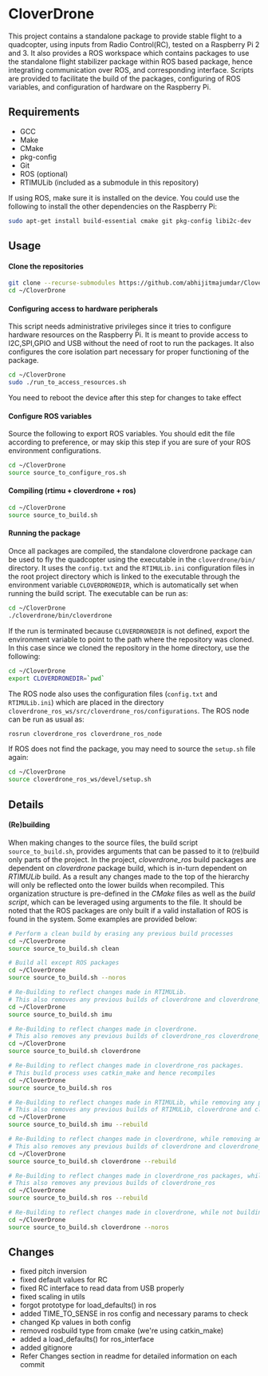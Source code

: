 # CloverDrone
This project contains a standalone package to provide stable flight to a quadcopter, using inputs from Radio Control(RC), tested on a Raspberry Pi 2 and 3. It also provides a ROS workspace which contains packages to use the standalone flight stabilizer package within ROS based package, hence integrating communication over ROS, and corresponding interface. Scripts are provided to facilitate the build of the packages, configuring of ROS variables, and configuration of hardware on the Raspberry Pi.

## Requirements
- GCC
- Make
- CMake
- pkg-config
- Git
- ROS (optional)
- RTIMULib (included as a submodule in this repository)

If using ROS, make sure it is installed on the device. You could use the following to install the other dependencies on the Raspberry Pi:
```sh
sudo apt-get install build-essential cmake git pkg-config libi2c-dev
```

## Usage
#### Clone the repositories
```sh
git clone --recurse-submodules https://github.com/abhijitmajumdar/CloverDrone.git ~/CloverDrone
cd ~/CloverDrone
```
#### Configuring access to hardware peripherals
This script needs administrative privileges since it tries to configure hardware resources on the Raspberry Pi. It is meant to provide access to I2C,SPI,GPIO and USB without the need of root to run the packages. It also configures the core isolation part necessary for proper functioning of the package.
```sh
cd ~/CloverDrone
sudo ./run_to_access_resources.sh
```
You need to reboot the device after this step for changes to take effect
#### Configure ROS variables
Source the following to export ROS variables. You should edit the file according to preference, or may skip this step if you are sure of your ROS environment configurations.
```sh
cd ~/CloverDrone
source source_to_configure_ros.sh
```
#### Compiling (rtimu + cloverdrone + ros)
```sh
cd ~/CloverDrone
source source_to_build.sh
```
#### Running the package
Once all packages are compiled, the standalone cloverdrone package can be used to fly the quadcopter using the executable in the `cloverdrone/bin/` directory. It uses the `config.txt` and the `RTIMULib.ini` configuration files in the root project directory which is linked to the executable through the environment variable `CLOVERDRONEDIR`, which is automatically set when running the build script. The executable can be run as:
```sh
cd ~/CloverDrone
./cloverdrone/bin/cloverdrone
```
If the run is terminated because `CLOVERDRONEDIR` is not defined, export the environment variable to point to the path where the repository was cloned. In this case since we cloned the repository in the home directory, use the following:
```sh
cd ~/CloverDrone
export CLOVERDRONEDIR=`pwd`
```
The ROS node also uses the configuration files (`config.txt` and `RTIMULib.ini`) which are placed in the directory `cloverdrone_ros_ws/src/cloverdrone_ros/configurations`. The ROS node can be run as usual as:
```sh
rosrun cloverdrone_ros cloverdrone_ros_node
```

If ROS does not find the package, you may need to source the `setup.sh` file again:
```sh
cd ~/CloverDrone
source cloverdrone_ros_ws/devel/setup.sh
```

## Details
#### (Re)building
 When making changes to the source files, the build script `source_to_build.sh`, provides arguments that can be passed to it to (re)build only parts of the project. In the project, *cloverdrone_ros* build packages are dependent on *cloverdrone* package build, which is in-turn dependent on *RTIMULib* build. As a result any changes made to the top of the hierarchy will only be reflected onto the lower builds when recompiled. This organization structure is pre-defined in the *CMake* files as well as the *build script*, which can be leveraged using arguments to the file. It should be noted that the ROS packages are only built if a valid installation of ROS is found in the system. Some examples are provided below:
 ```sh
 # Perform a clean build by erasing any previous build processes
 cd ~/CloverDrone
 source source_to_build.sh clean

 # Build all except ROS packages
 cd ~/CloverDrone
 source source_to_build.sh --noros

 # Re-Building to reflect changes made in RTIMULib.
 # This also removes any previous builds of cloverdrone and cloverdrone_ros
 cd ~/CloverDrone
 source source_to_build.sh imu

 # Re-Building to reflect changes made in cloverdrone.
 # This also removes any previous builds of cloverdrone_ros cloverdrone_ros
 cd ~/CloverDrone
 source source_to_build.sh cloverdrone

 # Re-Building to reflect changes made in cloverdrone_ros packages.
 # This build process uses catkin_make and hence recompiles
 cd ~/CloverDrone
 source source_to_build.sh ros

 # Re-Building to reflect changes made in RTIMULib, while removing any previous builds
 # This also removes any previous builds of RTIMULib, cloverdrone and cloverdrone_ros
 cd ~/CloverDrone
 source source_to_build.sh imu --rebuild

 # Re-Building to reflect changes made in cloverdrone, while removing any previous builds
 # This also removes any previous builds of cloverdrone and cloverdrone_ros
 cd ~/CloverDrone
 source source_to_build.sh cloverdrone --rebuild

 # Re-Building to reflect changes made in cloverdrone_ros packages, while removing any previous builds
 # This also removes any previous builds of cloverdrone_ros
 cd ~/CloverDrone
 source source_to_build.sh ros --rebuild

 # Re-Building to reflect changes made in cloverdrone, while not building ros packages
 cd ~/CloverDrone
 source source_to_build.sh cloverdrone --noros
 ```


 ## Changes
 - fixed pitch inversion
 - fixed default values for RC
 - fixed RC interface to read data from USB properly
 - fixed scaling in utils
 - forgot prototype for load_defaults() in ros
 - added TIME_TO_SENSE in ros config and necessary params to check
 - changed Kp values in both config
 - removed rosbuild type from cmake (we're using catkin_make)
 - added a load_defaults() for ros_interface
 - added gitignore
 - Refer Changes section in readme for detailed information on each commit
